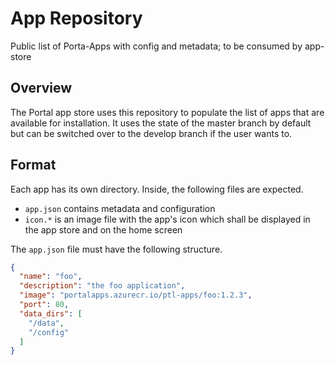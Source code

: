 # App Repository

Public list of Porta-Apps with config and metadata; to be consumed by app-store

## Overview

The Portal app store uses this repository to populate the list of apps that are available for installation.
It uses the state of the master branch by default but can be switched over to the develop branch if the user wants to.

## Format

Each app has its own directory. Inside, the following files are expected.
* `app.json` contains metadata and configuration
* `icon.*` is an image file with the app's icon which shall be displayed in the app store and on the home screen

The `app.json` file must have the following structure.

```json
{
  "name": "foo",
  "description": "the foo application",
  "image": "portalapps.azurecr.io/ptl-apps/foo:1.2.3",
  "port": 80,
  "data_dirs": [
    "/data",
    "/config"
  ]
}
```